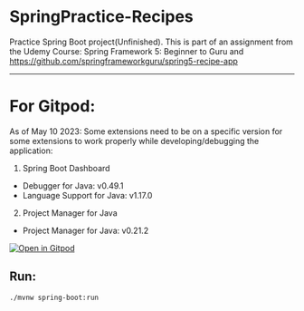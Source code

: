 # SpringPractice-Recipes
Practice Spring Boot project(Unfinished). This is part of an assignment from the Udemy Course: Spring Framework 5: Beginner to Guru and https://github.com/springframeworkguru/spring5-recipe-app

---
 # For Gitpod:

As of May 10 2023: Some extensions need to be on a specific version for some extensions to work properly while developing/debugging the application:

1. Spring Boot Dashboard

- Debugger for Java: v0.49.1
- Language Support for Java: v1.17.0

2. Project Manager for Java
- Project Manager for Java: v0.21.2 

[![Open in Gitpod](https://gitpod.io/button/open-in-gitpod.svg)](https://gitpod.io/#https://github.com/bryanmonterrosa/SpringPractice-Recipes)

## Run:
```
./mvnw spring-boot:run
```
